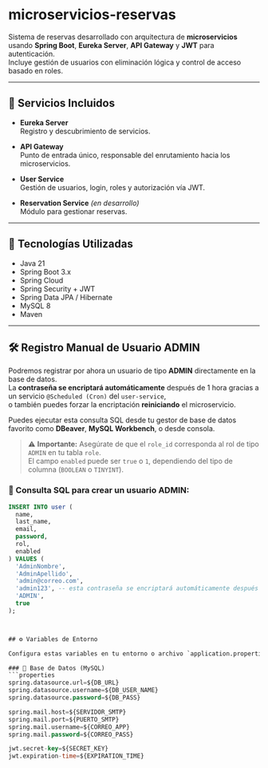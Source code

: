 # microservicios-reservas

Sistema de reservas desarrollado con arquitectura de **microservicios** usando **Spring Boot**, **Eureka Server**, **API Gateway** y **JWT** para autenticación.  
Incluye gestión de usuarios con eliminación lógica y control de acceso basado en roles.

---

## 🧩 Servicios Incluidos

- **Eureka Server**  
  Registro y descubrimiento de servicios.

- **API Gateway**  
  Punto de entrada único, responsable del enrutamiento hacia los microservicios.

- **User Service**  
  Gestión de usuarios, login, roles y autorización vía JWT.

- **Reservation Service** *(en desarrollo)*  
  Módulo para gestionar reservas.

---

## 🚀 Tecnologías Utilizadas

- Java 21  
- Spring Boot 3.x  
- Spring Cloud  
- Spring Security + JWT  
- Spring Data JPA / Hibernate  
- MySQL 8  
- Maven  

---
## 🛠️ Registro Manual de Usuario ADMIN

Podremos registrar por ahora un usuario de tipo **ADMIN** directamente en la base de datos.  
La **contraseña se encriptará automáticamente** después de 1 hora gracias a un servicio `@Scheduled (Cron)` del `user-service`,  
o también puedes forzar la encriptación **reiniciando** el microservicio.

Puedes ejecutar esta consulta SQL desde tu gestor de base de datos favorito como **DBeaver**, **MySQL Workbench**, o desde consola.

> ⚠️ **Importante:** Asegúrate de que el `role_id` corresponda al rol de tipo `ADMIN` en tu tabla `role`.  
> El campo `enabled` puede ser `true` o `1`, dependiendo del tipo de columna (`BOOLEAN` o `TINYINT`).

### 📄 Consulta SQL para crear un usuario ADMIN:

```sql
INSERT INTO user (
  name,
  last_name,
  email,
  password,
  rol,
  enabled
) VALUES (
  'AdminNombre',
  'AdminApellido',
  'admin@correo.com',
  'admin123', -- esta contraseña se encriptará automáticamente después
  'ADMIN',
  true
);



## ⚙️ Variables de Entorno

Configura estas variables en tu entorno o archivo `application.properties`:

### 🔸 Base de Datos (MySQL)
```properties
spring.datasource.url=${DB_URL}
spring.datasource.username=${DB_USER_NAME}
spring.datasource.password=${DB_PASS}

spring.mail.host=${SERVIDOR_SMTP}
spring.mail.port=${PUERTO_SMTP}
spring.mail.username=${CORREO_APP}
spring.mail.password=${CORREO_PASS}

jwt.secret-key=${SECRET_KEY}
jwt.expiration-time=${EXPIRATION_TIME}
